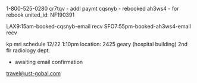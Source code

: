1-800-525-0280
cr7tqv - addl paymt
cqsnyb - rebooked
ah3ws4 - for rebook
united_id: NF190391

LAX9:15am-booked-cqsnyb-email recv
SFO7:55pm-booked-ah3ws4-email recv


kp mri schedule
12/22 1:10pm
location: 2425 geary (hospital building)
2nd flr radiology dept.
- awaiting email confirmation


travel@ust-gobal.com

